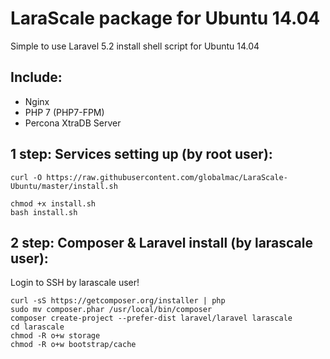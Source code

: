 # LaraScale package for Ubuntu 14.04
Simple to use Laravel 5.2 install shell script for Ubuntu 14.04

## Include:

*   Nginx
*   PHP 7 (PHP7-FPM)
*   Percona XtraDB Server

## 1 step: Services setting up (by root user):

```
curl -O https://raw.githubusercontent.com/globalmac/LaraScale-Ubuntu/master/install.sh
```
```
chmod +x install.sh
bash install.sh
```

## 2 step: Composer & Laravel install (by larascale user):

Login to SSH by larascale user!

```
curl -sS https://getcomposer.org/installer | php
sudo mv composer.phar /usr/local/bin/composer
composer create-project --prefer-dist laravel/laravel larascale
cd larascale
chmod -R o+w storage
chmod -R o+w bootstrap/cache
```


